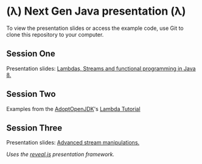 (λ) Next Gen Java presentation (λ)
==================================

To view the presentation slides or access the example code, use Git to clone this repository to your computer.

Session One
-----------
Presentation slides: [Lambdas, Streams and functional programming in Java 8.](slides)

Session Two
-----------
Examples from the [AdoptOpenJDK](https://github.com/AdoptOpenJDK)'s [Lambda Tutorial](https://github.com/AdoptOpenJDK/lambda-tutorial)

Session Three
-------------
Presentation slides: [Advanced stream manipulations.](advanced)


*Uses the [reveal.js](https://github.com/hakimel/reveal.js) presentation framework.*
